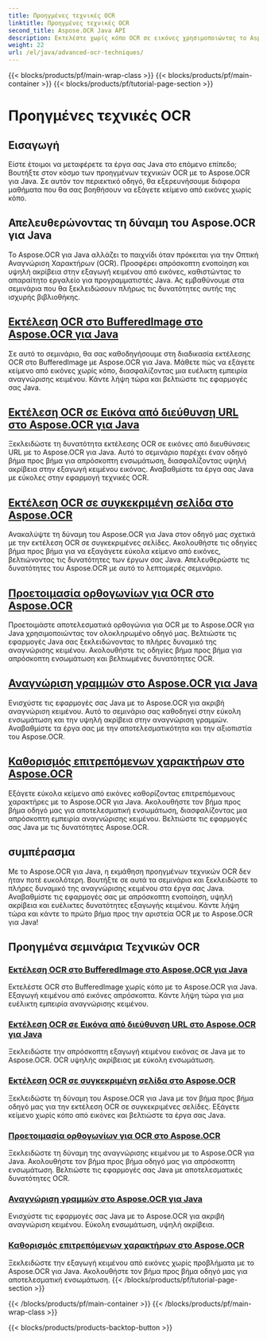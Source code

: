 ```yaml
---
title: Προηγμένες τεχνικές OCR
linktitle: Προηγμένες τεχνικές OCR
second_title: Aspose.OCR Java API
description: Εκτελέστε χωρίς κόπο OCR σε εικόνες χρησιμοποιώντας το Aspose.OCR για Java. Εξαγωγή κειμένου απρόσκοπτα με υψηλή ακρίβεια. Βελτιώστε τα έργα σας Java με ευέλικτη αναγνώριση κειμένου.
weight: 22
url: /el/java/advanced-ocr-techniques/
---
```


{{< blocks/products/pf/main-wrap-class >}}
{{< blocks/products/pf/main-container >}}
{{< blocks/products/pf/tutorial-page-section >}}

# Προηγμένες τεχνικές OCR

## Εισαγωγή

Είστε έτοιμοι να μεταφέρετε τα έργα σας Java στο επόμενο επίπεδο; Βουτήξτε στον κόσμο των προηγμένων τεχνικών OCR με το Aspose.OCR για Java. Σε αυτόν τον περιεκτικό οδηγό, θα εξερευνήσουμε διάφορα μαθήματα που θα σας βοηθήσουν να εξάγετε κείμενο από εικόνες χωρίς κόπο.

## Απελευθερώνοντας τη δύναμη του Aspose.OCR για Java

Το Aspose.OCR για Java αλλάζει το παιχνίδι όταν πρόκειται για την Οπτική Αναγνώριση Χαρακτήρων (OCR). Προσφέρει απρόσκοπτη ενοποίηση και υψηλή ακρίβεια στην εξαγωγή κειμένου από εικόνες, καθιστώντας το απαραίτητο εργαλείο για προγραμματιστές Java. Ας εμβαθύνουμε στα σεμινάρια που θα ξεκλειδώσουν πλήρως τις δυνατότητες αυτής της ισχυρής βιβλιοθήκης.

## [Εκτέλεση OCR στο BufferedImage στο Aspose.OCR για Java](./perform-ocr-buffered-image/)

Σε αυτό το σεμινάριο, θα σας καθοδηγήσουμε στη διαδικασία εκτέλεσης OCR στο BufferedImage με Aspose.OCR για Java. Μάθετε πώς να εξάγετε κείμενο από εικόνες χωρίς κόπο, διασφαλίζοντας μια ευέλικτη εμπειρία αναγνώρισης κειμένου. Κάντε λήψη τώρα και βελτιώστε τις εφαρμογές σας Java.

## [Εκτέλεση OCR σε Εικόνα από διεύθυνση URL στο Aspose.OCR για Java](./perform-ocr-image-from-url/)

Ξεκλειδώστε τη δυνατότητα εκτέλεσης OCR σε εικόνες από διευθύνσεις URL με το Aspose.OCR για Java. Αυτό το σεμινάριο παρέχει έναν οδηγό βήμα προς βήμα για απρόσκοπτη ενσωμάτωση, διασφαλίζοντας υψηλή ακρίβεια στην εξαγωγή κειμένου εικόνας. Αναβαθμίστε τα έργα σας Java με εύκολες στην εφαρμογή τεχνικές OCR.

## [Εκτέλεση OCR σε συγκεκριμένη σελίδα στο Aspose.OCR](./perform-ocr-on-page/)

Ανακαλύψτε τη δύναμη του Aspose.OCR για Java στον οδηγό μας σχετικά με την εκτέλεση OCR σε συγκεκριμένες σελίδες. Ακολουθήστε τις οδηγίες βήμα προς βήμα για να εξαγάγετε εύκολα κείμενο από εικόνες, βελτιώνοντας τις δυνατότητες των έργων σας Java. Απελευθερώστε τις δυνατότητες του Aspose.OCR με αυτό το λεπτομερές σεμινάριο.

## [Προετοιμασία ορθογωνίων για OCR στο Aspose.OCR](./prepare-rectangles-for-ocr/)

Προετοιμάστε αποτελεσματικά ορθογώνια για OCR με το Aspose.OCR για Java χρησιμοποιώντας τον ολοκληρωμένο οδηγό μας. Βελτιώστε τις εφαρμογές Java σας ξεκλειδώνοντας το πλήρες δυναμικό της αναγνώρισης κειμένου. Ακολουθήστε τις οδηγίες βήμα προς βήμα για απρόσκοπτη ενσωμάτωση και βελτιωμένες δυνατότητες OCR.

## [Αναγνώριση γραμμών στο Aspose.OCR για Java](./recognize-lines/)

Ενισχύστε τις εφαρμογές σας Java με το Aspose.OCR για ακριβή αναγνώριση κειμένου. Αυτό το σεμινάριο σας καθοδηγεί στην εύκολη ενσωμάτωση και την υψηλή ακρίβεια στην αναγνώριση γραμμών. Αναβαθμίστε τα έργα σας με την αποτελεσματικότητα και την αξιοπιστία του Aspose.OCR.

## [Καθορισμός επιτρεπόμενων χαρακτήρων στο Aspose.OCR](./specify-allowed-characters/)

Εξάγετε εύκολα κείμενο από εικόνες καθορίζοντας επιτρεπόμενους χαρακτήρες με το Aspose.OCR για Java. Ακολουθήστε τον βήμα προς βήμα οδηγό μας για αποτελεσματική ενσωμάτωση, διασφαλίζοντας μια απρόσκοπτη εμπειρία αναγνώρισης κειμένου. Βελτιώστε τις εφαρμογές σας Java με τις δυνατότητες Aspose.OCR.

## συμπέρασμα

Με το Aspose.OCR για Java, η εκμάθηση προηγμένων τεχνικών OCR δεν ήταν ποτέ ευκολότερη. Βουτήξτε σε αυτά τα σεμινάρια και ξεκλειδώστε το πλήρες δυναμικό της αναγνώρισης κειμένου στα έργα σας Java. Αναβαθμίστε τις εφαρμογές σας με απρόσκοπτη ενοποίηση, υψηλή ακρίβεια και ευέλικτες δυνατότητες εξαγωγής κειμένου. Κάντε λήψη τώρα και κάντε το πρώτο βήμα προς την αριστεία OCR με το Aspose.OCR για Java!
## Προηγμένα σεμινάρια Τεχνικών OCR
### [Εκτέλεση OCR στο BufferedImage στο Aspose.OCR για Java](./perform-ocr-buffered-image/)
Εκτελέστε OCR στο BufferedImage χωρίς κόπο με το Aspose.OCR για Java. Εξαγωγή κειμένου από εικόνες απρόσκοπτα. Κάντε λήψη τώρα για μια ευέλικτη εμπειρία αναγνώρισης κειμένου.
### [Εκτέλεση OCR σε Εικόνα από διεύθυνση URL στο Aspose.OCR για Java](./perform-ocr-image-from-url/)
Ξεκλειδώστε την απρόσκοπτη εξαγωγή κειμένου εικόνας σε Java με το Aspose.OCR. OCR υψηλής ακρίβειας με εύκολη ενσωμάτωση.
### [Εκτέλεση OCR σε συγκεκριμένη σελίδα στο Aspose.OCR](./perform-ocr-on-page/)
Ξεκλειδώστε τη δύναμη του Aspose.OCR για Java με τον βήμα προς βήμα οδηγό μας για την εκτέλεση OCR σε συγκεκριμένες σελίδες. Εξάγετε κείμενο χωρίς κόπο από εικόνες και βελτιώστε τα έργα σας Java.
### [Προετοιμασία ορθογωνίων για OCR στο Aspose.OCR](./prepare-rectangles-for-ocr/)
Ξεκλειδώστε τη δύναμη της αναγνώρισης κειμένου με το Aspose.OCR για Java. Ακολουθήστε τον βήμα προς βήμα οδηγό μας για απρόσκοπτη ενσωμάτωση. Βελτιώστε τις εφαρμογές σας Java με αποτελεσματικές δυνατότητες OCR.
### [Αναγνώριση γραμμών στο Aspose.OCR για Java](./recognize-lines/)
Ενισχύστε τις εφαρμογές σας Java με το Aspose.OCR για ακριβή αναγνώριση κειμένου. Εύκολη ενσωμάτωση, υψηλή ακρίβεια.
### [Καθορισμός επιτρεπόμενων χαρακτήρων στο Aspose.OCR](./specify-allowed-characters/)
Ξεκλειδώστε την εξαγωγή κειμένου από εικόνες χωρίς προβλήματα με το Aspose.OCR για Java. Ακολουθήστε τον βήμα προς βήμα οδηγό μας για αποτελεσματική ενσωμάτωση.
{{< /blocks/products/pf/tutorial-page-section >}}

{{< /blocks/products/pf/main-container >}}
{{< /blocks/products/pf/main-wrap-class >}}

{{< blocks/products/products-backtop-button >}}
